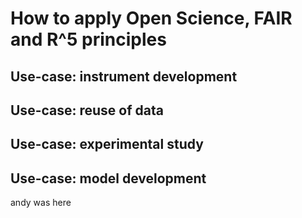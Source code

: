 # How to apply Open Science, FAIR and R^5 principles

## Use-case: instrument development

## Use-case: reuse of data

## Use-case: experimental study

## Use-case: model development

andy was here
